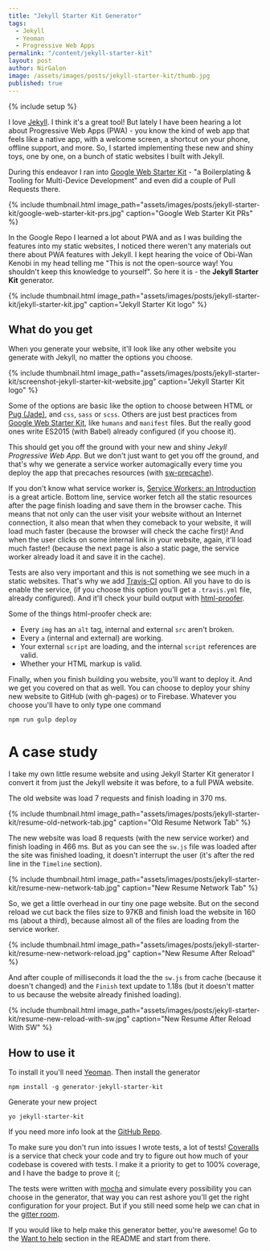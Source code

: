 ```yaml
---
title: "Jekyll Starter Kit Generator"
tags:
  - Jekyll
  - Yeoman
  - Progressive Web Apps
permalink: "/content/jekyll-starter-kit"
layout: post
author: NirGalon
image: /assets/images/posts/jekyll-starter-kit/thumb.jpg
published: true
---
```


{% include setup %}

I love [Jekyll](jekyllrb.com). I think it's a great tool! But lately I have been hearing a lot about Progressive Web Apps (PWA) - you know the kind of web app that feels like a native app, with a welcome screen, a shortcut on your phone, offline support, and more. So, I started implementing these new and shiny toys, one by one, on a bunch of static websites I built with Jekyll.

During this endeavor I ran into [Google Web Starter Kit](https://github.com/google/web-starter-kit) - "a Boilerplating & Tooling for Multi-Device Development" and even did a couple of Pull Requests there.

{% include thumbnail.html image_path="assets/images/posts/jekyll-starter-kit/google-web-starter-kit-prs.jpg" caption="Google Web Starter Kit PRs" %}

In the Google Repo I learned a lot about PWA and as I was building the features into my static websites, I noticed there weren't any materials out there about PWA features with Jekyll. I kept hearing the voice of Obi-Wan Kenobi in my head telling me "This is not the open-source way! You shouldn't keep this knowledge to yourself". So here it is - the **Jekyll Starter Kit** generator.

<!-- more -->

{% include thumbnail.html image_path="assets/images/posts/jekyll-starter-kit/jekyll-starter-kit.jpg" caption="Jekyll Starter Kit logo" %}

## What do you get

When you generate your website, it'll look like any other website you generate with Jekyll, no matter the options you choose.

{% include thumbnail.html image_path="assets/images/posts/jekyll-starter-kit/screenshot-jekyll-starter-kit-website.jpg" caption="Jekyll Starter Kit logo" %}

Some of the options are basic like the option to choose between HTML or [Pug (Jade)](https://github.com/pugjs/pug), and `css`, `sass` or `scss`. Others are just best practices from [Google Web Starter Kit](https://github.com/google/web-starter-kit), like `humans` and `manifest` files. But the really good ones write ES2015 (with Babel) already configured (if you choose it).

This should get you off the ground with your new and shiny _Jekyll Progressive Web App_. But we don't just want to get you off the ground, and that's why we generate a service worker automagically every time you deploy the app that precaches resources (with [sw-precache](https://github.com/GoogleChrome/sw-precache)).

If you don't know what service worker is, [Service Workers: an Introduction](https://developers.google.com/web/fundamentals/getting-started/primers/service-workers) is a great article. Bottom line, service worker fetch all the static resources after the page finish loading and save them in the browser cache. This means that not only can the user visit your website without an Internet connection, it also mean that when they comeback to your website, it will load much faster (because the browser will check the cache first)! And when the user clicks on some internal link in your website, again, it'll load much faster! (because the next page is also a static page, the service worker already load it and save it in the cache).

Tests are also very important and this is not something we see much in a static websites. That's why we add [Travis-CI](https://travis-ci.org/) option. All you have to do is enable the service, (if you choose this option you'll get a `.travis.yml` file, already configured). And it'll check your build output with [html-proofer](https://github.com/gjtorikian/html-proofer).

Some of the things html-proofer check are:

  * Every `img` has an `alt` tag, internal and external `src` aren't broken.
  * Every `a` (internal and external) are working.
  * Your external `script` are loading, and the internal `script` references are valid.
  * Whether your HTML markup is valid.

Finally, when you finish building you website, you'll want to deploy it. And we get you covered on that as well. You can choose to deploy your shiny new website to GitHub (with gh-pages) or to Firebase. Whatever you choose you'll have to only type one command

```
npm run gulp deploy
```

# A case study

I take my own little resume website and using Jekyll Starter Kit generator I convert it from just the Jekyll website it was before, to a full PWA website.

The old website was load 7 requests and finish loading in 370 ms.

{% include thumbnail.html image_path="assets/images/posts/jekyll-starter-kit/resume-old-network-tab.jpg" caption="Old Resume Network Tab" %}

The new website was load 8 requests (with the new service worker) and finish loading in 466 ms. But as you can see the `sw.js` file was loaded after the site was finished loading, it doesn't interrupt the user (it's after the red line in the `Timeline` section).

{% include thumbnail.html image_path="assets/images/posts/jekyll-starter-kit/resume-new-network-tab.jpg" caption="New Resume Network Tab" %}

So, we get a little overhead in our tiny one page website. But on the second reload we cut back the files size to 97KB and finish load the website in 160 ms (about a third), because almost all of the files are loading from the service worker.

{% include thumbnail.html image_path="assets/images/posts/jekyll-starter-kit/resume-new-network-reload.jpg" caption="New Resume After Reload" %}

And after couple of milliseconds it load the the `sw.js` from cache (because it doesn't changed) and the `Finish` text update to 1.18s (but it doesn't matter to us because the website already finished loading).

{% include thumbnail.html image_path="assets/images/posts/jekyll-starter-kit/resume-new-reload-with-sw.jpg" caption="New Resume After Reload With SW" %}

## How to use it

To install it you'll need [Yeoman](http://yeoman.io/). Then install the generator

```
npm install -g generator-jekyll-starter-kit
```

Generate your new project

```
yo jekyll-starter-kit
```

If you need more info look at the [GitHub Repo](https://github.com/nirgn975/jekyll-starter-kit).

To make sure you don't run into issues I wrote tests, a lot of tests! [Coveralls](https://coveralls.io) is a service that check your code and try to figure out how much of your codebase is covered with tests. I make it a priority to get to 100% coverage, and I have the badge to prove it (;

The tests were written with [mocha](https://mochajs.org/) and simulate every possibility you can choose in the generator, that way you can rest ashore you'll get the right configuration for your project. But if you still need some help we can chat in the [gitter room](https://gitter.im/jekyll_starter_kit/Lobby).

If you would like to help make this generator better, you're awesome! Go to the [Want to help](https://github.com/nirgn975/jekyll-starter-kit#want-to-help) section in the README and start from there.
